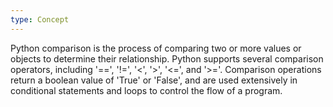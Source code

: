 ```yaml
---
type: Concept
---
```


Python comparison is the process of comparing two or more values or objects to determine their relationship. Python supports several comparison operators, including '==', '!=', '<', '>', '<=', and '>='. Comparison operations return a boolean value of 'True' or 'False', and are used extensively in conditional statements and loops to control the flow of a program.